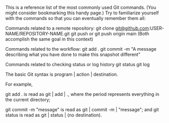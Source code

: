 This is a reference list of the most commonly used Git commands. (You might consider bookmarking this handy page.) Try to familiarize yourself with the commands so that you can eventually remember them all:

Commands related to a remote repository:
git clone git@github.com:USER-NAME/REPOSITORY-NAME.git
git push or git push origin main (Both accomplish the same goal in this context)

Commands related to the workflow:
git add .
git commit -m "A message describing what you have done to make this snapshot different"

Commands related to checking status or log history
git status
git log

The basic Git syntax is program | action | destination.

For example,

git add . is read as git | add | ., where the period represents everything in the current directory;

git commit -m "message" is read as git | commit -m | "message"; and
git status is read as git | status | (no destination).